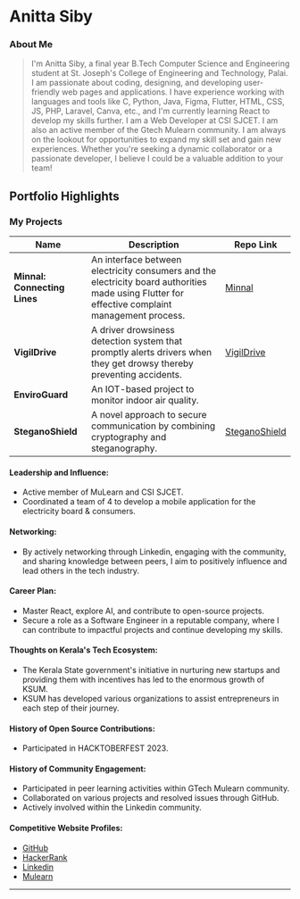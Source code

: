 # Anitta Siby

### About Me

> I'm Anitta Siby, a final year B.Tech Computer Science and Engineering student at St. Joseph's College of Engineering and Technology, Palai. I am passionate about coding, designing, and developing user-friendly web pages and applications. I have experience working with languages and tools like C, Python, Java, Figma, Flutter, HTML, CSS, JS, PHP, Laravel, Canva, etc., and I'm currently learning React to develop my skills further. I am a Web Developer at CSI SJCET. I am also an active member of the Gtech Mulearn community. I am always on the lookout for opportunities to expand my skill set and gain new experiences. Whether you're seeking a dynamic collaborator or a passionate developer, I believe I could be a valuable addition to your team!


## Portfolio Highlights

### My Projects

| Name                | Description                                                               | Repo Link                                                      |
|---------------------|---------------------------------------------------------------------------|----------------------------------------------------------------|
| **Minnal: Connecting Lines**  | An interface between electricity consumers and the electricity board authorities made using Flutter for effective complaint management process. | [Minnal](https://github.com/tinkerness/proj_minnal)             |
| **VigilDrive**  | A driver drowsiness detection system that promptly alerts drivers when they get drowsy thereby preventing accidents. | [VigilDrive](https://github.com/tinkerness/VigilDrive)             |
| **EnviroGuard**  | An IOT-based project to monitor indoor air quality. |              |
| **SteganoShield**  | A novel approach to secure communication by combining cryptography and steganography. | [SteganoShield](https://github.com/tinkerness/steganoshield)             |

#### Leadership and Influence:

- Active member of MuLearn and CSI SJCET.
- Coordinated a team of 4 to develop a mobile application for the electricity board & consumers.

#### Networking:

- By actively networking through Linkedin, engaging with the community, and sharing knowledge between peers, I aim to positively influence and lead others in the tech industry.

#### Career Plan:

- Master React, explore AI, and contribute to open-source projects.
- Secure a role as a Software Engineer in a reputable company, where I can contribute to impactful projects and continue developing my skills.

#### Thoughts on Kerala's Tech Ecosystem:

- The Kerala State government's initiative in nurturing new startups and providing them with incentives has led to the enormous growth of KSUM.
- KSUM has developed various organizations to assist entrepreneurs in each step of their journey.

#### History of Open Source Contributions:

- Participated in HACKTOBERFEST 2023.

#### History of Community Engagement:

- Participated in peer learning activities within GTech Mulearn community.
- Collaborated on various projects and resolved issues through GitHub.
- Actively involved within the Linkedin community.

#### Competitive Website Profiles:

- [GitHub](https://github.com/tinkerness)
- [HackerRank](https://www.hackerrank.com/anittasiby)
- [Linkedin](https://www.linkedin.com/in/anittasiby/)
- [Mulearn](https://app.mulearn.org/profile/anittasiby@mulearn)


---
